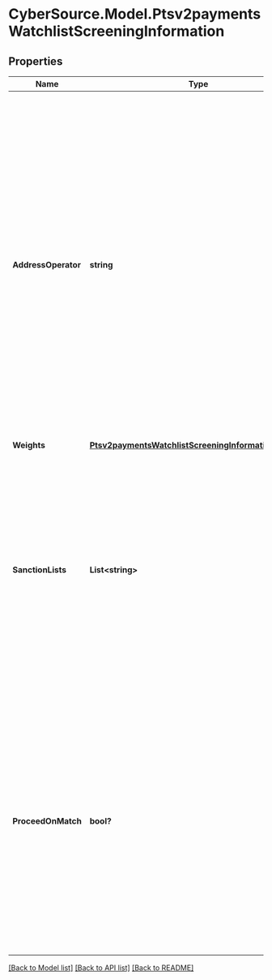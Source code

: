 # CyberSource.Model.Ptsv2paymentsWatchlistScreeningInformation
## Properties

Name | Type | Description | Notes
------------ | ------------- | ------------- | -------------
**AddressOperator** | **string** | Parts of the customer’s information that must match with an entry in the DPL (denied parties list) before a match occurs. This field can contain one of the following values: - AND: (default) The customer’s name or company and the customer’s address must appear in the database. - OR: The customer’s name must appear in the database. - IGNORE: You want the service to detect a match only of the customer’s name or company but not of the address.  | [optional] 
**Weights** | [**Ptsv2paymentsWatchlistScreeningInformationWeights**](Ptsv2paymentsWatchlistScreeningInformationWeights.md) |  | [optional] 
**SanctionLists** | **List&lt;string&gt;** | Use this field to specify which list(s) you want checked with the request. The reply will include the list name as well as the response data. To check against multiple lists, enter multiple list codes separated by a caret (^). For more information, see \&quot;Restricted and Denied Parties List,\&quot; page 68.  | [optional] 
**ProceedOnMatch** | **bool?** | Indicates whether the transaction should proceed if there is a match. Possible values: - &#x60;true&#x60;: Transaction proceeds even when match is found in the Denied Parties List. The match is noted in the response. - &#x60;false&#x60;: Normal watchlist screening behavior occurs. (Transaction stops if a match to DPL occurs. Transaction proceeds if no match.)  | [optional] 

[[Back to Model list]](../README.md#documentation-for-models) [[Back to API list]](../README.md#documentation-for-api-endpoints) [[Back to README]](../README.md)

